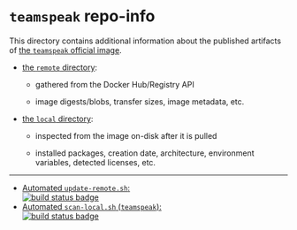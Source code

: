 # `teamspeak` repo-info

This directory contains additional information about the published artifacts of [the `teamspeak` official image](https://hub.docker.com/_/teamspeak/).

-	[the `remote` directory](remote/):

	-	gathered from the Docker Hub/Registry API

	-	image digests/blobs, transfer sizes, image metadata, etc.

-	[the `local` directory](local/):

	-	inspected from the image on-disk after it is pulled

	-	installed packages, creation date, architecture, environment variables, detected licenses, etc.

---

-	[Automated `update-remote.sh`:  
	![build status badge](https://doi-janky.infosiftr.net/job/repo-info/job/remote/badge/icon)](https://doi-janky.infosiftr.net/job/repo-info/job/remote/)
-	[Automated `scan-local.sh` (`teamspeak`):  
	![build status badge](https://doi-janky.infosiftr.net/job/repo-info/job/local/job/teamspeak/badge/icon)](https://doi-janky.infosiftr.net/job/repo-info/job/local/job/teamspeak)
